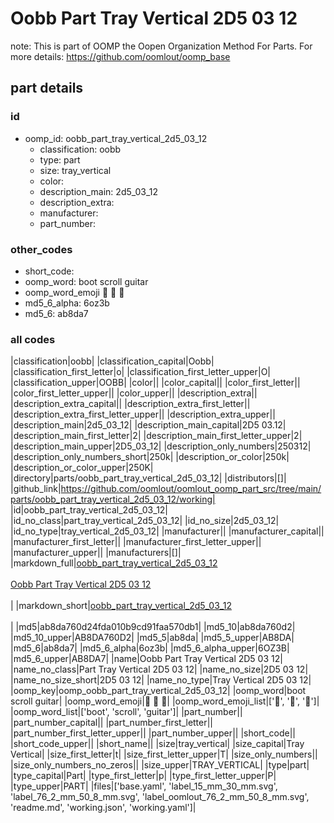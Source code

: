 # Oobb Part Tray Vertical 2D5 03 12  

note: This is part of OOMP the Oopen Organization Method For Parts. For more details: https://github.com/oomlout/oomp_base

##  part details





### id
* oomp_id: oobb_part_tray_vertical_2d5_03_12
  * classification: oobb
  * type: part
  * size: tray_vertical
  * color: 
  * description_main: 2d5_03_12
  * description_extra: 
  * manufacturer: 
  * part_number: 

### other_codes
* short_code: 
* oomp_word: boot scroll guitar
* oomp_word_emoji :boot: :scroll: :guitar:
* md5_6_alpha: 6oz3b
* md5_6: ab8da7

### all codes 
|classification|oobb|
|classification_capital|Oobb|
|classification_first_letter|o|
|classification_first_letter_upper|O|
|classification_upper|OOBB|
|color||
|color_capital||
|color_first_letter||
|color_first_letter_upper||
|color_upper||
|description_extra||
|description_extra_capital||
|description_extra_first_letter||
|description_extra_first_letter_upper||
|description_extra_upper||
|description_main|2d5_03_12|
|description_main_capital|2D5 03.12|
|description_main_first_letter|2|
|description_main_first_letter_upper|2|
|description_main_upper|2D5_03_12|
|description_only_numbers|250312|
|description_only_numbers_short|250k|
|description_or_color|250k|
|description_or_color_upper|250K|
|directory|parts/oobb_part_tray_vertical_2d5_03_12|
|distributors|[]|
|github_link|https://github.com/oomlout/oomlout_oomp_part_src/tree/main/parts/oobb_part_tray_vertical_2d5_03_12/working|
|id|oobb_part_tray_vertical_2d5_03_12|
|id_no_class|part_tray_vertical_2d5_03_12|
|id_no_size|2d5_03_12|
|id_no_type|tray_vertical_2d5_03_12|
|manufacturer||
|manufacturer_capital||
|manufacturer_first_letter||
|manufacturer_first_letter_upper||
|manufacturer_upper||
|manufacturers|[]|
|markdown_full|[oobb_part_tray_vertical_2d5_03_12](https://github.com/oomlout/oomlout_oomp_part_src/tree/main/parts/oobb_part_tray_vertical_2d5_03_12/working)<br>[](https://github.com/oomlout/oomlout_oomp_part_src/tree/main/parts/oobb_part_tray_vertical_2d5_03_12/working)<br>[Oobb Part Tray Vertical 2D5 03 12](https://github.com/oomlout/oomlout_oomp_part_src/tree/main/parts/oobb_part_tray_vertical_2d5_03_12/working)<br><br>|
|markdown_short|[oobb_part_tray_vertical_2d5_03_12](https://github.com/oomlout/oomlout_oomp_part_src/tree/main/parts/oobb_part_tray_vertical_2d5_03_12/working)<br><br>|
|md5|ab8da760d24fda010b9cd91faa570db1|
|md5_10|ab8da760d2|
|md5_10_upper|AB8DA760D2|
|md5_5|ab8da|
|md5_5_upper|AB8DA|
|md5_6|ab8da7|
|md5_6_alpha|6oz3b|
|md5_6_alpha_upper|6OZ3B|
|md5_6_upper|AB8DA7|
|name|Oobb Part Tray Vertical 2D5 03 12|
|name_no_class|Part Tray Vertical 2D5 03 12|
|name_no_size|2D5 03 12|
|name_no_size_short|2D5 03 12|
|name_no_type|Tray Vertical 2D5 03 12|
|oomp_key|oomp_oobb_part_tray_vertical_2d5_03_12|
|oomp_word|boot scroll guitar|
|oomp_word_emoji|:boot: :scroll: :guitar:|
|oomp_word_emoji_list|[':boot:', ':scroll:', ':guitar:']|
|oomp_word_list|['boot', 'scroll', 'guitar']|
|part_number||
|part_number_capital||
|part_number_first_letter||
|part_number_first_letter_upper||
|part_number_upper||
|short_code||
|short_code_upper||
|short_name||
|size|tray_vertical|
|size_capital|Tray Vertical|
|size_first_letter|t|
|size_first_letter_upper|T|
|size_only_numbers||
|size_only_numbers_no_zeros||
|size_upper|TRAY_VERTICAL|
|type|part|
|type_capital|Part|
|type_first_letter|p|
|type_first_letter_upper|P|
|type_upper|PART|
|files|['base.yaml', 'label_15_mm_30_mm.svg', 'label_76_2_mm_50_8_mm.svg', 'label_oomlout_76_2_mm_50_8_mm.svg', 'readme.md', 'working.json', 'working.yaml']|
